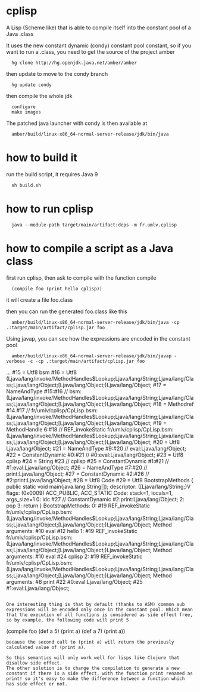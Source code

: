 # cplisp
A Lisp (Scheme like) that is able to compile itself into the constant pool of a Java .class

It uses the new constant dynamic (condy) constant pool constant,
so if you want to run a .class, you need to get the source of the project amber
```
  hg clone http://hg.openjdk.java.net/amber/amber
```
then update to move to the condy branch
```
  hg update condy
```
then compile the whole jdk
```
  configure
  make images
```

The patched java launcher with condy is then available at
```
  amber/build/linux-x86_64-normal-server-release/jdk/bin/java
```
  

# how to build it
run the build script, it requires Java 9
```
  sh build.sh
```

# how to run cplisp
```
  java --module-path target/main/artifact:deps -m fr.umlv.cplisp
```

# how to compile a script as a Java class
first run cplisp, then ask to compile with the function compile
```
  (compile foo (print hello cplisp))
```
it will create a file foo.class

then you can run the generated foo.class like this
```
  amber/build/linux-x86_64-normal-server-release/jdk/bin/java -cp .:target/main/artifact/cplisp.jar foo
```

Using javap, you can see how the expressions are encoded in the constant pool
```
  amber/build/linux-x86_64-normal-server-release/jdk/bin/javap -verbose -c -cp .:target/main/artifact/cplisp.jar foo
```
  ...
  #15 = Utf8               bsm
  #16 = Utf8               (Ljava/lang/invoke/MethodHandles$Lookup;Ljava/lang/String;Ljava/lang/Class;Ljava/lang/Object;[Ljava/lang/Object;)Ljava/lang/Object;
  #17 = NameAndType        #15:#16        // bsm:(Ljava/lang/invoke/MethodHandles$Lookup;Ljava/lang/String;Ljava/lang/Class;Ljava/lang/Object;[Ljava/lang/Object;)Ljava/lang/Object;
  #18 = Methodref          #14.#17        // fr/umlv/cplisp/CpLisp.bsm:(Ljava/lang/invoke/MethodHandles$Lookup;Ljava/lang/String;Ljava/lang/Class;Ljava/lang/Object;[Ljava/lang/Object;)Ljava/lang/Object;
  #19 = MethodHandle       6:#18          // REF_invokeStatic fr/umlv/cplisp/CpLisp.bsm:(Ljava/lang/invoke/MethodHandles$Lookup;Ljava/lang/String;Ljava/lang/Class;Ljava/lang/Object;[Ljava/lang/Object;)Ljava/lang/Object;
  #20 = Utf8               Ljava/lang/Object;
  #21 = NameAndType        #9:#20         // eval:Ljava/lang/Object;
  #22 = ConstantDynamic    #0:#21         // #0:eval:Ljava/lang/Object;
  #23 = Utf8               cplisp
  #24 = String             #23            // cplisp
  #25 = ConstantDynamic    #1:#21         // #1:eval:Ljava/lang/Object;
  #26 = NameAndType        #7:#20         // print:Ljava/lang/Object;
  #27 = ConstantDynamic    #2:#26         // #2:print:Ljava/lang/Object;
  #28 = Utf8               Code
  #29 = Utf8               BootstrapMethods
{
  public static void main(java.lang.String[]);
    descriptor: ([Ljava/lang/String;)V
    flags: (0x0009) ACC_PUBLIC, ACC_STATIC
    Code:
      stack=1, locals=1, args_size=1
         0: ldc           #27                 // ConstantDynamic #2:print:Ljava/lang/Object;
         2: pop
         3: return
}
BootstrapMethods:
  0: #19 REF_invokeStatic fr/umlv/cplisp/CpLisp.bsm:(Ljava/lang/invoke/MethodHandles$Lookup;Ljava/lang/String;Ljava/lang/Class;Ljava/lang/Object;[Ljava/lang/Object;)Ljava/lang/Object;
    Method arguments:
      #10 eval
      #12 hello
  1: #19 REF_invokeStatic fr/umlv/cplisp/CpLisp.bsm:(Ljava/lang/invoke/MethodHandles$Lookup;Ljava/lang/String;Ljava/lang/Class;Ljava/lang/Object;[Ljava/lang/Object;)Ljava/lang/Object;
    Method arguments:
      #10 eval
      #24 cplisp
  2: #19 REF_invokeStatic fr/umlv/cplisp/CpLisp.bsm:(Ljava/lang/invoke/MethodHandles$Lookup;Ljava/lang/String;Ljava/lang/Class;Ljava/lang/Object;[Ljava/lang/Object;)Ljava/lang/Object;
    Method arguments:
      #8 print
      #22 #0:eval:Ljava/lang/Object;
      #25 #1:eval:Ljava/lang/Object;
```

One interesting thing is that by default (thanks to ASM) common sub expressions will be encoded only once in the constant pool. Which mean that the execution of all functions is considered as side effect free, so by example, the following code will print 5
```
  (compile foo (def a 5) (print a) (def a 7) (print a))
```
because the second call to (print a) will return the previously calculated value of (print a).

So this semantics will only work well for lisps like Clojure that disallow side effect.
The other solution is to change the compilation to generate a new constant if there is a side effect, with the function print renamed as print! so it's easy to make the difference between a function which has side effect or not.


